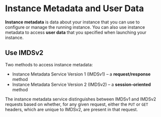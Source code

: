 # Instance Metadata and User Data
**Instance metadata** is data about your instance that you can use to configure or manage the running instance.
You can also use instance metadata to access **user data** that you specified when launching your instance.



## Use IMDSv2
Two methods to access instance metadata:
 - Instance Metadata Service Version 1 (IMDSv1) – a **request/response** method
 - Instance Metadata Service Version 2 (IMDSv2) – a **session-oriented** method

The instance metadata service distinguishes between IMDSv1 and IMDSv2 requests based on whether, for any given request, either the `PUT` or `GET` headers, which are unique to IMDSv2, are present in that request.
<!--stackedit_data:
eyJoaXN0b3J5IjpbLTIwMTk2NzYwNzksLTYyNjQ2ODczM119
-->